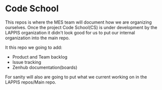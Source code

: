 # Code School

This repos is where the MES team will document how we are organizing ourselves.
Once the project Code School(CS) is under development by the LAPPIS organization
it didn't look good for us to put our internal organization into the main repo.

It this repo we going to add:

- Product and Team backlog
- Issue tracking
- Zenhub documentation(boards)

For sanity will also are going to put what we current working on in the LAPPIS repos/Main repo.

